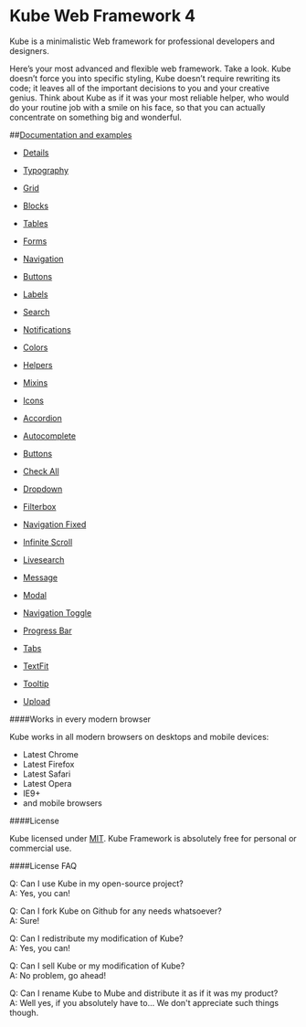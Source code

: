 Kube Web Framework 4
====

Kube is a minimalistic Web framework for professional developers and designers.

Here’s your most advanced and flexible web framework. Take a look. Kube doesn’t force you into specific styling, Kube doesn’t require rewriting its code; it leaves all of the important decisions to you and your creative genius. Think about Kube as if it was your most reliable helper, who would do your routine job with a smile on his face, so that you can actually concentrate on something big and wonderful.

##[Documentation and examples](http://imperavi.com/kube/)

- [Details](http://imperavi.com/kube/)
- [Typography](http://imperavi.com/kube/typography/)
- [Grid](http://imperavi.com/kube/grid/)
- [Blocks](http://imperavi.com/kube/blocks/)
- [Tables](http://imperavi.com/kube/tables/)
- [Forms](http://imperavi.com/kube/forms/)
- [Navigation](http://imperavi.com/kube/navigation/)
- [Buttons](http://imperavi.com/kube/buttons/)
- [Labels](http://imperavi.com/kube/labels/)
- [Search](http://imperavi.com/kube/search/)
- [Notifications](http://imperavi.com/kube/notifications/)
- [Colors](http://imperavi.com/kube/colors/)
- [Helpers](http://imperavi.com/kube/helpers/)
- [Mixins](http://imperavi.com/kube/mixins/)
- [Icons](http://imperavi.com/kube/icons/)

- [Accordion](http://imperavi.com/kube/js-accordion/)
- [Autocomplete](http://imperavi.com/kube/js-autocomplete/)
- [Buttons](http://imperavi.com/kube/js-buttons/)
- [Check All](http://imperavi.com/kube/js-check-all/)
- [Dropdown](http://imperavi.com/kube/js-dropdown/)
- [Filterbox](http://imperavi.com/kube/js-filterbox/)
- [Navigation Fixed](http://imperavi.com/kube/js-fixed/)
- [Infinite Scroll](http://imperavi.com/kube/js-infinite-scroll/)
- [Livesearch](http://imperavi.com/kube/js-livesearch/)
- [Message](http://imperavi.com/kube/js-message/)
- [Modal](http://imperavi.com/kube/js-modal/)
- [Navigation Toggle](http://imperavi.com/kube/js-navigation-toggle/)
- [Progress Bar](http://imperavi.com/kube/js-progress/)
- [Tabs](http://imperavi.com/kube/js-tabs/)
- [TextFit](http://imperavi.com/kube/js-textfit/)
- [Tooltip](http://imperavi.com/kube/js-tooltip/)
- [Upload](http://imperavi.com/kube/js-upload/)




####Works in every modern browser

Kube works in all modern browsers on desktops and mobile devices:

- Latest Chrome
- Latest Firefox
- Latest Safari
- Latest Opera
- IE9+
- and mobile browsers

####License

Kube licensed under [MIT](http://opensource.org/licenses/MIT). Kube Framework is absolutely free for personal or commercial use.

####License FAQ

Q: Can I use Kube in my open-source project?<br>
A: Yes, you can!

Q: Can I fork Kube on Github for any needs whatsoever?<br>
A: Sure!

Q: Can I redistribute my modification of Kube?<br>
A: Yes, you can!

Q: Can I sell Kube or my modification of Kube?<br>
A: No problem, go ahead!

Q: Can I rename Kube to Mube and distribute it as if it was my product?<br>
A: Well yes, if you absolutely have to… We don't appreciate such things though.